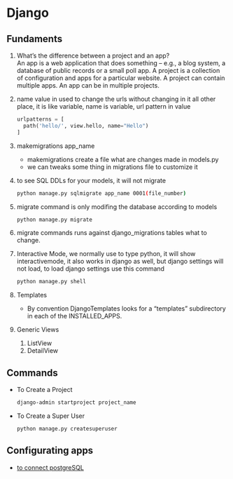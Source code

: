 # Django

## Fundaments

1. What’s the difference between a project and an app?\
   An app is a web application that does something – e.g., a blog system, a
   database of public records or a small poll app. A project is a collection
   of configuration and apps for a particular website. A project can contain
   multiple apps. An app can be in multiple projects.

2. name value in used to change the urls without changing in it all other
   place, it is like variable, name is variable, url pattern in value

   ```python
   urlpatterns = [
     path('hello/', view.hello, name="Hello")
   ]
   ```

3. makemigrations app_name

   - makemigrations create a file what are changes made in models.py
   - we can tweaks some thing in migrations file to customize it

4. to see SQL DDLs for your models, it will not migrate

   ```bash
   python manage.py sqlmigrate app_name 0001(file_number)
   ```

5. migrate command is only modifing the database according to models

   ```bash
   python manage.py migrate
   ```

6. migrate commands runs against django_migrations tables what to change.
7. Interactive Mode, we normally use to type python, it will show
   interactivemode, it also works in django as well, but django
   settings will not load, to load django settings use this command

   ```bash
   python manage.py shell
   ```

8. Templates

   - By convention DjangoTemplates looks for a “templates” subdirectory in each of the INSTALLED_APPS.

9. Generic Views
   1. ListView
   2. DetailView

## Commands

- To Create a Project

  ```bash
  django-admin startproject project_name
  ```

- To Create a Super User

  ```bash
  python manage.py createsuperuser
  ```

## Configurating apps

- [to connect postgreSQL](https://dev.to/mungaigikure/how-to-set-up-postgres-in-your-django-project-575i)
